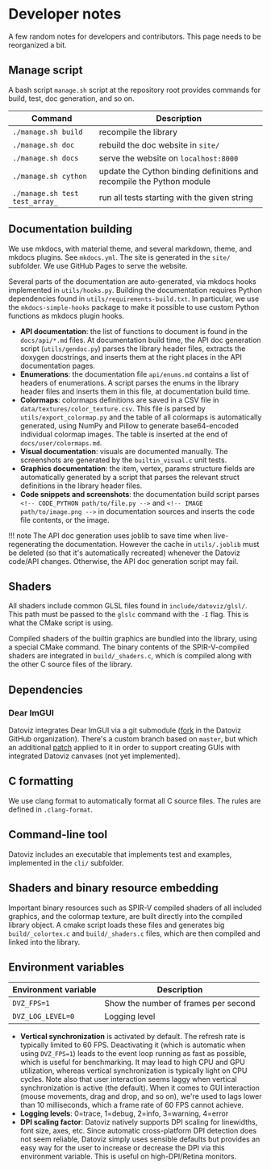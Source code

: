 # Developer notes

A few random notes for developers and contributors. This page needs to be reorganized a bit.


## Manage script

A bash script `manage.sh` script at the repository root provides commands for build, test, doc generation, and so on.

| Command | Description |
| ---- | --- |
| `./manage.sh build` | recompile the library |
| `./manage.sh doc` | rebuild the doc website in `site/` |
| `./manage.sh docs` | serve the website on `localhost:8000` |
| `./manage.sh cython` | update the Cython binding definitions and recompile the Python module |
| `./manage.sh test test_array_` | run all tests starting with the given string |


## Documentation building

We use mkdocs, with material theme, and several markdown, theme, and mkdocs plugins. See `mkdocs.yml`. The site is generated in the `site/` subfolder. We use GitHub Pages to serve the website.

Several parts of the documentation are auto-generated, via mkdocs hooks implemented in `utils/hooks.py`. Building the documentation requires Python dependencies found in `utils/requirements-build.txt`. In particular, we use the `mkdocs-simple-hooks` package to make it possible to use custom Python functions as mkdocs plugin hooks.

* **API documentation**: the list of functions to document is found in the `docs/api/*.md` files. At documentation build time, the API doc generation script (`utils/gendoc.py`) parses the library header files, extracts the doxygen docstrings, and inserts them at the right places in the API documentation pages.
* **Enumerations**: the documentation file `api/enums.md` contains a list of headers of enumerations. A script parses the enums in the library header files and inserts them in this file, at documentation build time.
* **Colormaps**: colormaps definitions are saved in a CSV file in `data/textures/color_texture.csv`. This file is parsed by `utils/export_colormap.py` and the table of all colormaps is automatically generated, using NumPy and Pillow to generate base64-encoded individual colormap images. The table is inserted at the end of `docs/user/colormaps.md`.
* **Visual documentation**: visuals are documented manually. The screenshots are generated by the `builtin_visual.c` unit tests.
* **Graphics documentation**: the item, vertex, params structure fields are automatically generated by a script that parses the relevant struct definitions in the library header files.
* **Code snippets and screenshots**: the documentation build script parses `<!-- CODE_PYTHON path/to/file.py -->` and `<!-- IMAGE path/to/image.png -->` in documentation sources and inserts the code file contents, or the image.

!!! note
    The API doc generation uses joblib to save time when live-regenerating the documentation. However the cache in `utils/.joblib` must be deleted (so that it's automatically recreated) whenever the Datoviz code/API changes. Otherwise, the API doc generation script may fail.


## Shaders

All shaders include common GLSL files found in `include/datoviz/glsl/`. This path must be passed to the `glslc` command with the `-I` flag. This is what the CMake script is using.

Compiled shaders of the builtin graphics are bundled into the library, using a special CMake command. The binary contents of the SPIR-V-compiled shaders are integrated in `build/_shaders.c`, which is compiled along with the other C source files of the library.



## Dependencies


### Dear ImGUI

Datoviz integrates Dear ImGUI via a git submodule ([fork](https://github.com/datoviz/imgui) in the Datoviz GitHub organization). There's a custom branch based on `master`, but which an additional [patch](https://github.com/martty/imgui/commit/f1f948bea715754ad5e83d4dd9f928aecb4ed1d3) applied to it in order to support creating GUIs with integrated Datoviz canvases (not yet implemented).



## C formatting

We use clang format to automatically format all C source files. The rules are defined in `.clang-format`.


## Command-line tool

Datoviz includes an executable that implements test and examples, implemented in the `cli/` subfolder.


## Shaders and binary resource embedding

Important binary resources such as SPIR-V compiled shaders of all included graphics, and the colormap texture, are built directly into the compiled library object. A cmake script loads these files and generates big `build/_colortex.c` and `build/_shaders.c` files, which are then compiled and linked into the library.



## Environment variables

| Environment variable              | Description                                           |
|-----------------------------------|-------------------------------------------------------|
| `DVZ_FPS=1`                       | Show the number of frames per second                  |
| `DVZ_LOG_LEVEL=0`                 | Logging level                                         |


* **Vertical synchronization** is activated by default. The refresh rate is typically limited to 60 FPS. Deactivating it (which is automatic when using `DVZ_FPS=1`) leads to the event loop running as fast as possible, which is useful for benchmarking. It may lead to high CPU and GPU utilization, whereas vertical synchronization is typically light on CPU cycles. Note also that user interaction seems laggy when vertical synchronization is active (the default). When it comes to GUI interaction (mouse movements, drag and drop, and so on), we're used to lags lower than 10 milliseconds, which a frame rate of 60 FPS cannot achieve.
* **Logging levels**: 0=trace, 1=debug, 2=info, 3=warning, 4=error
* **DPI scaling factor**: Datoviz natively supports DPI scaling for linewidths, font size, axes, etc. Since automatic cross-platform DPI detection does not seem reliable, Datoviz simply uses sensible defaults but provides an easy way for the user to increase or decrease the DPI via this environment variable. This is useful on high-DPI/Retina monitors.
